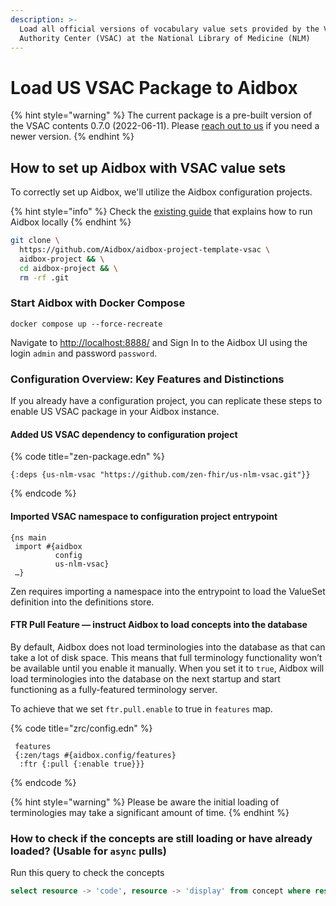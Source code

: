 ```yaml
---
description: >-
  Load all official versions of vocabulary value sets provided by the Value Set
  Authority Center (VSAC) at the National Library of Medicine (NLM)
---
```


# Load US VSAC Package to Aidbox

{% hint style="warning" %}
The current package is a pre-built version of the VSAC contents 0.7.0 (2022-06-11). Please [reach out to us](../../../contact-us.md) if you need a newer version.
{% endhint %}

## How to set up Aidbox with VSAC value sets

To correctly set up Aidbox, we'll utilize the Aidbox configuration projects.&#x20;

{% hint style="info" %}
Check the [existing guide](../../../getting-started/run-aidbox-locally-with-docker/) that explains how to run Aidbox locally      &#x20;
{% endhint %}

```sh
git clone \
  https://github.com/Aidbox/aidbox-project-template-vsac \
  aidbox-project && \
  cd aidbox-project && \
  rm -rf .git
```

### Start Aidbox with Docker Compose

```shell
docker compose up --force-recreate
```

Navigate to [http://localhost:8888/](http://localhost:8888/) and Sign In to the Aidbox UI using the login `admin` and password `password`.

### Configuration Overview: Key Features and Distinctions

If you already have a configuration project, you can replicate these steps to enable US VSAC package in your Aidbox instance.

#### Added US VSAC dependency to configuration project

{% code title="zen-package.edn" %}
```
{:deps {us-nlm-vsac "https://github.com/zen-fhir/us-nlm-vsac.git"}}
```
{% endcode %}

#### Imported VSAC namespace to configuration project entrypoint

```
{ns main
 import #{aidbox
          config
          us-nlm-vsac}
 …}
```

Zen requires importing a namespace into the entrypoint to load the ValueSet definition into the definitions store.

#### FTR Pull Feature — instruct Aidbox to load concepts into the database

By default, Aidbox does not load terminologies into the database as that can take a lot of disk space. This means that full terminology functionality won’t be available until you enable it manually. When you set it to `true`, Aidbox will load terminologies into the database on the next startup and start functioning as a fully-featured terminology server.

To achieve that we set `ftr.pull.enable` to true in `features` map.

{% code title="zrc/config.edn" %}
```
 features
 {:zen/tags #{aidbox.config/features}
  :ftr {:pull {:enable true}}}
```
{% endcode %}

{% hint style="warning" %}
Please be aware the initial loading of terminologies may take a significant amount of time.
{% endhint %}

### How to check if the concepts are still loading or have already loaded? (Usable for `async` pulls)

Run this query to check the concepts

```sql
select resource -> 'code', resource -> 'display' from concept where resource -> 'valueset' @> '["http://cts.nlm.nih.gov/fhir/ValueSet/2.16.840.1.113762.1.4.1190.58"]'::jsonb
```
